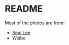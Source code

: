 # README

Most of the photos are from: 

* [Seal Lee](https://www.flickr.com/photos/127022541@N02/)
* Weibo